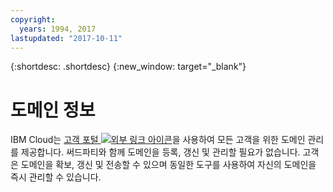 ```yaml
---
copyright:
  years: 1994, 2017
lastupdated: "2017-10-11"
---
```


{:shortdesc: .shortdesc}
{:new_window: target="_blank"}

# 도메인 정보

IBM Cloud는 [고객 포털 ![외부 링크 아이콘](../../icons/launch-glyph.svg "외부 링크 아이콘")](https://control.softlayer.com/)을 사용하여 모든 고객을 위한 도메인 관리를 제공합니다. 써드파티와 함께 도메인을 등록, 갱신 및 관리할 필요가 없습니다. 고객은 도메인을 확보, 갱신 및 전송할 수 있으며 동일한 도구를 사용하여 자신의 도메인을 즉시 관리할 수 있습니다. 

